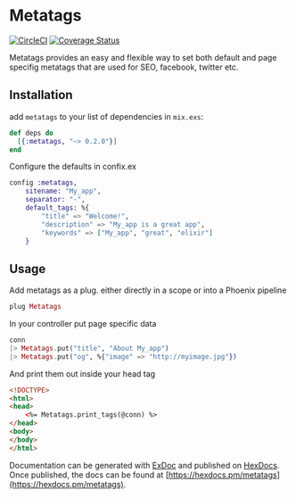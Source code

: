 # Metatags

[![CircleCI](https://circleci.com/gh/johantell/metatags.svg?style=svg)](https://circleci.com/gh/johantell/metatags)
[![Coverage Status](https://coveralls.io/repos/github/johantell/metatags/badge.svg?branch=master)](https://coveralls.io/github/johantell/metatags?branch=master)

Metatags provides an easy and flexible way to set both default and page specifig metatags that are used for SEO, facebook, twitter etc.

## Installation

add `metatags` to your list of dependencies in `mix.exs`:

```elixir
def deps do
  [{:metatags, "~> 0.2.0"}]
end
```

Configure the defaults in confix.ex

```elixir
config :metatags,
    sitename: "My_app",
    separator: "-",
    default_tags: %{
        "title" => "Welcome!",
        "description" => "My_app is a great app",
        "keywords" => ["My_app", "great", "elixir"]
    }
```


## Usage

Add metatags as a plug. either directly in a scope or into a Phoenix pipeline
```elixir
plug Metatags
```

In your controller put page specific data
```elixir
conn
|> Metatags.put("title", "About My_app")
|> Metatags.put("og", %{"image" => "http://myimage.jpg"})
```

And print them out inside your head tag
```html
<!DOCTYPE>
<html>
<head>
    <%= Metatags.print_tags(@conn) %>
</head>
<body>
</body>
</html>
```

Documentation can be generated with [ExDoc](https://github.com/elixir-lang/ex_doc)
and published on [HexDocs](https://hexdocs.pm). Once published, the docs can
be found at [https://hexdocs.pm/metatags](https://hexdocs.pm/metatags).
